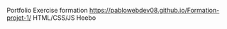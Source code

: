 Portfolio 
Exercise formation
https://pablowebdev08.github.io/Formation-projet-1/
HTML/CSS/JS
Heebo

